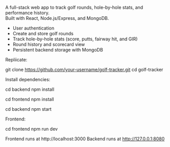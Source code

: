 A full-stack web app to track golf rounds, hole-by-hole stats, and performance history.  
Built with React, Node.js/Express, and MongoDB.

- User authentication
- Create and store golf rounds
- Track hole-by-hole stats (score, putts, fairway hit, and GIR)
- Round history and scorecard view
- Persistent backend storage with MongoDB

Repliicate:

git clone https://github.com/your-username/golf-tracker.git
cd golf-tracker

Install dependencies:

cd backend
npm install

cd frontend
npm install

cd backend
npm start


Frontend:

cd frontend
npm run dev


Frontend runs at http://localhost:3000
Backend runs at http://127.0.0.1:8080
